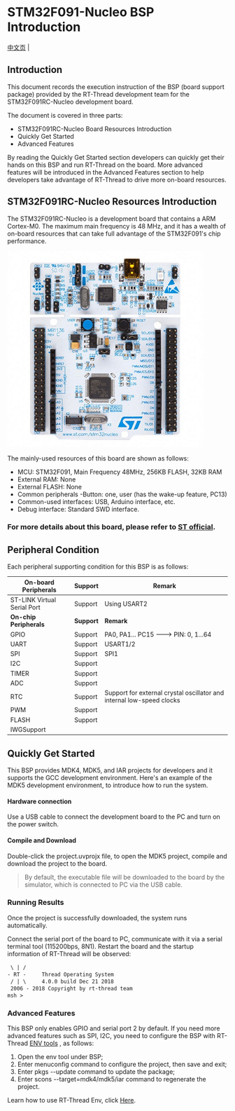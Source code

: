 # STM32F091-Nucleo BSP Introduction

[中文页](README_zh.md) |

## Introduction

This document records the execution instruction of the BSP (board support package) provided by the RT-Thread development team for the STM32F091RC-Nucleo development board.

The document is covered in three parts:

- STM32F091RC-Nucleo Board Resources Introduction
- Quickly Get Started
- Advanced Features

By reading the Quickly Get Started section developers can quickly get their hands on this BSP and run RT-Thread on the board. More advanced features will be introduced in the Advanced Features section to help developers take advantage of RT-Thread to drive more on-board resources.



## STM32F091RC-Nucleo Resources Introduction

The STM32F091RC-Nucleo is a development board that contains a ARM Cortex-M0. The maximum main frequency is 48 MHz, and it has a wealth of on-board resources that can take full advantage of the STM32F091's chip performance.

[![board](figures\board.jpg)](https://github.com/RT-Thread/rt-thread/blob/master/bsp/stm32/stm32f091-st-nucleo/figures/board.jpg)

The mainly-used resources of this board are shown as follows:

- MCU: STM32F091, Main Frequency 48MHz, 256KB FLASH, 32KB RAM
- External RAM: None
- External FLASH: None
- Common peripherals -Button: one, user (has the wake-up feature, PC13)
- Common-used interfaces: USB, Arduino interface, etc.
- Debug interface: Standard SWD interface.

### For more details about this board, please refer to [ST official](https://www.st.com/en/evaluation-tools/stm32-nucleo-boards.html?querycriteria=productId=LN1847).



## **Peripheral Condition**

Each peripheral supporting condition for this BSP is as follows:

| **On-board Peripherals**    | **Support** | **Remark**                                                   |
| --------------------------- | ----------- | ------------------------------------------------------------ |
| ST-LINK Virtual Serial Port | Support     | Using USART2                                                 |
| **On-chip Peripherals**     | **Support** | **Remark**                                                   |
| GPIO                        | Support     | PA0, PA1... PC15 ---> PIN: 0, 1...64                         |
| UART                        | Support     | USART1/2                                                     |
| SPI                         | Support     | SPI1                                                         |
| I2C                         | Support     |                                                              |
| TIMER                       | Support     |                                                              |
| ADC                         | Support     |                                                              |
| RTC                         | Support     | Support for external crystal oscillator and internal low-speed clocks |
| PWM                         | Support     |                                                              |
| FLASH                       | Support     |                                                              |
| IWGSupport                  |             |                                                              |



## Quickly Get Started

This BSP provides MDK4, MDK5, and IAR projects for developers and it supports the GCC development environment. Here's an example of the MDK5 development environment, to introduce how to run the system.

#### Hardware connection

Use a USB cable to connect the development board to the PC and turn on the power switch.

#### Compile and Download

Double-click the project.uvprojx file, to open the MDK5 project, compile and download the project to the board.

> By default, the executable file will be downloaded to the board by the simulator, which is connected to PC via the USB cable.

### Running Results

Once the project is successfully downloaded, the system runs automatically.

Connect the serial port of the board to PC, communicate with it via a serial terminal tool (115200bps, 8N1). Restart the board and the startup information of RT-Thread will be observed:

```
 \ | /
- RT -     Thread Operating System
 / | \     4.0.0 build Dec 21 2018
 2006 - 2018 Copyright by rt-thread team
msh >
```

### **Advanced Features**

This BSP only enables GPIO and serial port 2 by default. If you need more advanced features such as SPI, I2C, you need to configure the BSP with RT-Thread [ENV tools](https://www.rt-thread.io/download.html?download=Env) , as follows:

1. Open the env tool under BSP;
2. Enter menuconfig command to configure the project, then save and exit;
3. Enter pkgs --update command to update the package;
4. Enter scons --target=mdk4/mdk5/iar command to regenerate the project.

Learn how to use RT-Thread Env, click [Here](https://github.com/RT-Thread/rtthread-manual-doc/blob/master/env/env.md).

